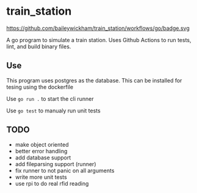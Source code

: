 # train_station

https://github.com/baileywickham/train_station/workflows/go/badge.svg

A go program to simulate a train station. Uses Github Actions to run tests, lint, and build binary files.

## Use
This program uses postgres as the database. This can be installed for tesing using the dockerfile


Use `go run .` to start the cli runner


Use `go test` to manualy run unit tests

## TODO
- make object oriented
- better error handling
- add database support
- add fileparsing support (runner)
- fix runner to not panic on all arguments
- write more unit tests
- use rpi to do real rfid reading
